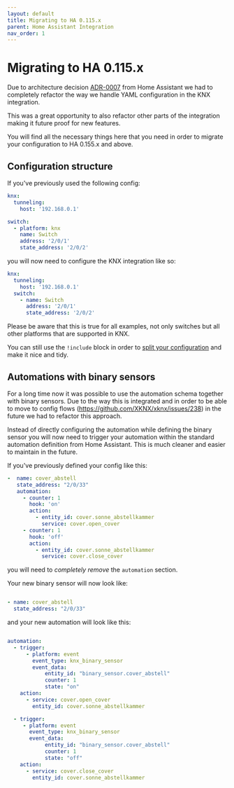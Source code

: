```yaml
---
layout: default
title: Migrating to HA 0.115.x
parent: Home Assistant Integration
nav_order: 1
---
```


# [](#header-1)Migrating to HA 0.115.x

Due to architecture decision [ADR-0007](https://github.com/home-assistant/architecture/blob/master/adr/0007-integration-config-yaml-structure.md) from Home Assistant we had to completely refactor
the way we handle YAML configuration in the KNX integration.

This was a great opportunity to also refactor other parts of the integration making it future proof for new features.

You will find all the necessary things here that you need in order to migrate your configuration to HA 0.155.x and above.

## [](#header-2)Configuration structure

If you've previously used the following config:

```yaml
knx:
  tunneling:
    host: '192.168.0.1'

switch:
  - platform: knx
    name: Switch
    address: '2/0/1'
    state_address: '2/0/2'
```

you will now need to configure the KNX integration like so:

```yaml
knx:
  tunneling:
    host: '192.168.0.1'
  switch:
    - name: Switch
      address: '2/0/1'
      state_address: '2/0/2'
```

Please be aware that this is true for all examples, not only switches but all other platforms that are supported in KNX.

You can still use the `!include` block in order to [split your configuration](https://www.home-assistant.io/docs/configuration/splitting_configuration/) and make it nice and tidy.



## [](#header-2)Automations with binary sensors

For a long time now it was possible to use the automation schema together with binary sensors. Due to the way this is integrated and in order
to be able to move to config flows (https://github.com/XKNX/xknx/issues/238) in the future we had to refactor this approach.

Instead of directly configuring the automation while defining the binary sensor you will now need to trigger your automation within
the standard automation definition from Home Assistant. This is much cleaner and easier to maintain in the future.

If you've previously defined your config like this:

```yaml
-  name: cover_abstell
   state_address: "2/0/33"
   automation:
     - counter: 1
       hook: 'on'
       action:
         - entity_id: cover.sonne_abstellkammer
           service: cover.open_cover
     - counter: 1
       hook: 'off'
       action:
         - entity_id: cover.sonne_abstellkammer
           service: cover.close_cover
```

you will need to _completely remove_ the `automation` section.

Your new binary sensor will now look like:

```yaml

- name: cover_abstell
  state_address: "2/0/33"

```

and your new automation will look like this:

```yaml

automation:
  - trigger:
      - platform: event
        event_type: knx_binary_sensor
        event_data:
            entity_id: "binary_sensor.cover_abstell"
            counter: 1
            state: "on"
    action:
      - service: cover.open_cover
        entity_id: cover.sonne_abstellkammer

  - trigger:
     - platform: event
       event_type: knx_binary_sensor
       event_data:
            entity_id: "binary_sensor.cover_abstell"
            counter: 1
            state: "off"
    action:
      - service: cover.close_cover
        entity_id: cover.sonne_abstellkammer

```
